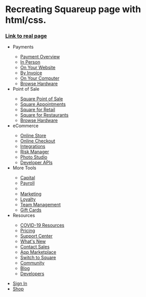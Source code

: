 # Recreating Squareup page with html/css.

### [Link to real page](https://squareup.com/us/en/hardware/reader)


<ul>
                    <li id="payments">
                        Payments
                        <div id="payment-menu" class="dropdown-content">
                            <ul>
                                <li><a href="#">Payment Overview</a></li>
                                <li><a href="#">In Person</a></li>
                                <li><a href="#">On Your Website</a></li>
                                <li><a href="#">By Invoice</a></li>
                                <li><a href="#">On Your Computer</a></li>
                                <li><a href="#">Browse Hardware</a></li>
                            </ul>
                        </div>
                    </li>
                    <li id="point-of-sale" class="dropdown-content">
                        Point of Sale
                        <div id="point-of-sale-menu" class="dropdown-content">
                            <ul>
                                <li><a href="#">Square Point of Sale</a></li>
                                <li><a href="#">Square Appointments</a></li>
                                <li><a href="#">Square for Retail</a></li>
                                <li><a href="#">Square for Restaurants</a></li>
                                <li><a href="#">Browse Hardware</a></li>
                            </ul>
                        </div>
                    </li>
                    <li id="ecommerce">
                        eCommerce
                        <div id="ecommerce-menu" class="dropdown-content">
                            <ul>
                                <li><a href="#">Online Store</a></li>
                                <li><a href="#">Online Checkout</a></li>
                                <li><a href="#">Integrations</a></li>
                                <li><a href="">Risk Manager</a></li>
                                <li><a href="">Photo Studio</a></li>
                                <li><a href="">Developer APIs</a></li>
                            </ul>
                        </div>
                    </li>
                    <li id="more-tools">
                        More Tools
                        <div id="more-tools-menu" class="dropdown-content">
                            <ul>
                                <li><a href="">Capital</a></li>
                                <li><a href="">Payroll</a></li>
                                <li><a href="Business Debit Card"></a></li>
                                <li><a href="">Marketing</a></li>
                                <li><a href="">Loyalty</a></li>
                                <li><a href="">Team Management</a></li>
                                <li><a href="">Gift Cards</a></li>
                            </ul>
                        </div>
                    </li>
                    <li id="resources">
                        Resources
                        <div id="resources-menu" class="dropdown-content">
                        <ul>
                            <li><a href="">COVID-19 Resources</a></li>
                            <li><a href="">Pricing</a></li>
                            <li><a href="">Support Center</a></li>
                            <li><a href="">What's New</a></li>
                            <li><a href="">Contact Sales</a></li>
                            <li><a href="">App Marketplace</a></li>
                            <li><a href="">Switch to Square</a></li>
                            <li><a href="">Community</a></li>
                            <li><a href="">Blog</a></li>
                            <li><a href="">Developers</a></li>
                        </ul>
                        </div>
                    </li>
                </ul>
            </div>
            <div id="side-menu">
                <ul>
                    <li><a href="#">Sign In</a></li>
                    <li><a href="#">Shop</a></li>
                </ul>
            </div>